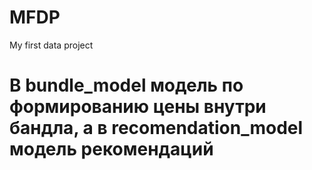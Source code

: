 # MFDP
My first data project
# В bundle_model модель по формированию цены внутри бандла, а в recomendation_model модель рекомендаций
